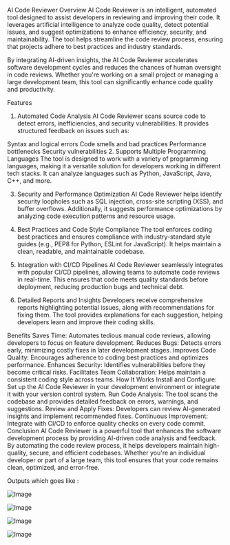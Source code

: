 AI Code Reviewer
Overview
AI Code Reviewer is an intelligent, automated tool designed to assist developers in reviewing and improving their code. It leverages artificial intelligence to analyze code quality, detect potential issues, and suggest optimizations to enhance efficiency, security, and maintainability. The tool helps streamline the code review process, ensuring that projects adhere to best practices and industry standards.

By integrating AI-driven insights, the AI Code Reviewer accelerates software development cycles and reduces the chances of human oversight in code reviews. Whether you're working on a small project or managing a large development team, this tool can significantly enhance code quality and productivity.

Features
1. Automated Code Analysis
AI Code Reviewer scans source code to detect errors, inefficiencies, and security vulnerabilities. It provides structured feedback on issues such as:

Syntax and logical errors
Code smells and bad practices
Performance bottlenecks
Security vulnerabilities
2. Supports Multiple Programming Languages
The tool is designed to work with a variety of programming languages, making it a versatile solution for developers working in different tech stacks. It can analyze languages such as Python, JavaScript, Java, C++, and more.

3. Security and Performance Optimization
AI Code Reviewer helps identify security loopholes such as SQL injection, cross-site scripting (XSS), and buffer overflows. Additionally, it suggests performance optimizations by analyzing code execution patterns and resource usage.

4. Best Practices and Code Style Compliance
The tool enforces coding best practices and ensures compliance with industry-standard style guides (e.g., PEP8 for Python, ESLint for JavaScript). It helps maintain a clean, readable, and maintainable codebase.

5. Integration with CI/CD Pipelines
AI Code Reviewer seamlessly integrates with popular CI/CD pipelines, allowing teams to automate code reviews in real-time. This ensures that code meets quality standards before deployment, reducing production bugs and technical debt.

6. Detailed Reports and Insights
Developers receive comprehensive reports highlighting potential issues, along with recommendations for fixing them. The tool provides explanations for each suggestion, helping developers learn and improve their coding skills.

Benefits
Saves Time: Automates tedious manual code reviews, allowing developers to focus on feature development.
Reduces Bugs: Detects errors early, minimizing costly fixes in later development stages.
Improves Code Quality: Encourages adherence to coding best practices and optimizes performance.
Enhances Security: Identifies vulnerabilities before they become critical risks.
Facilitates Team Collaboration: Helps maintain a consistent coding style across teams.
How It Works
Install and Configure: Set up the AI Code Reviewer in your development environment or integrate it with your version control system.
Run Code Analysis: The tool scans the codebase and provides detailed feedback on errors, warnings, and suggestions.
Review and Apply Fixes: Developers can review AI-generated insights and implement recommended fixes.
Continuous Improvement: Integrate with CI/CD to enforce quality checks on every code commit.
Conclusion
AI Code Reviewer is a powerful tool that enhances the software development process by providing AI-driven code analysis and feedback. By automating the code review process, it helps developers maintain high-quality, secure, and efficient codebases. Whether you're an individual developer or part of a large team, this tool ensures that your code remains clean, optimized, and error-free.

Outputs which goes like :


![Image](https://github.com/user-attachments/assets/4b3ae265-cc8c-417e-af5d-118a9364470f)

![Image](https://github.com/user-attachments/assets/2afb0810-979a-420f-9c5e-1d109173d1fd)

![Image](https://github.com/user-attachments/assets/e930feb8-88ee-4d11-abbf-ae38fb1dbc68)

![Image](https://github.com/user-attachments/assets/d55ca5de-65b9-4c78-8fa3-a4ca80947bf6)
